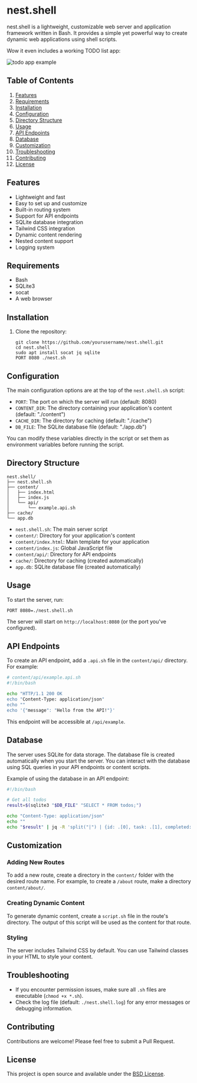 # nest.shell

nest.shell is a lightweight, customizable web server and application framework written in Bash. It provides a simple yet powerful way to create dynamic web applications using shell scripts.

Wow it even includes a working TODO list app:

![todo app example](https://i.ibb.co/ZmHVdFx/2024-09-29-22-06.png)


## Table of Contents

1. [Features](#features)
2. [Requirements](#requirements)
3. [Installation](#installation)
4. [Configuration](#configuration)
5. [Directory Structure](#directory-structure)
6. [Usage](#usage)
7. [API Endpoints](#api-endpoints)
8. [Database](#database)
9. [Customization](#customization)
10. [Troubleshooting](#troubleshooting)
11. [Contributing](#contributing)
12. [License](#license)

## Features

- Lightweight and fast
- Easy to set up and customize
- Built-in routing system
- Support for API endpoints
- SQLite database integration
- Tailwind CSS integration
- Dynamic content rendering
- Nested content support
- Logging system

## Requirements

- Bash
- SQLite3
- socat
- A web browser

## Installation

1. Clone the repository:
   ```
   git clone https://github.com/yourusername/nest.shell.git
   cd nest.shell
   sudo apt install socat jq sqlite
   PORT 8080 ./nest.sh
   ```

## Configuration

The main configuration options are at the top of the `nest.shell.sh` script:

- `PORT`: The port on which the server will run (default: 8080)
- `CONTENT_DIR`: The directory containing your application's content (default: "./content")
- `CACHE_DIR`: The directory for caching (default: "./cache")
- `DB_FILE`: The SQLite database file (default: "./app.db")

You can modify these variables directly in the script or set them as environment variables before running the script.

## Directory Structure

```
nest.shell/
├── nest.shell.sh
├── content/
│   ├── index.html
│   ├── index.js
│   └── api/
│       └── example.api.sh
├── cache/
└── app.db
```

- `nest.shell.sh`: The main server script
- `content/`: Directory for your application's content
- `content/index.html`: Main template for your application
- `content/index.js`: Global JavaScript file
- `content/api/`: Directory for API endpoints
- `cache/`: Directory for caching (created automatically)
- `app.db`: SQLite database file (created automatically)

## Usage

To start the server, run:

```
PORT 8080=./nest.shell.sh
```

The server will start on `http://localhost:8080` (or the port you've configured).

## API Endpoints

To create an API endpoint, add a `.api.sh` file in the `content/api/` directory. For example:

```bash
# content/api/example.api.sh
#!/bin/bash

echo "HTTP/1.1 200 OK
echo "Content-Type: application/json"
echo ""
echo '{"message": "Hello from the API!"}'
```

This endpoint will be accessible at `/api/example`.

## Database

The server uses SQLite for data storage. The database file is created automatically when you start the server. You can interact with the database using SQL queries in your API endpoints or content scripts.

Example of using the database in an API endpoint:

```bash
#!/bin/bash

# Get all todos
result=$(sqlite3 "$DB_FILE" "SELECT * FROM todos;")

echo "Content-Type: application/json"
echo ""
echo "$result" | jq -R 'split("|") | {id: .[0], task: .[1], completed: .[2]}'
```

## Customization

### Adding New Routes

To add a new route, create a directory in the `content/` folder with the desired route name. For example, to create a `/about` route, make a directory `content/about/`.

### Creating Dynamic Content

To generate dynamic content, create a `script.sh` file in the route's directory. The output of this script will be used as the content for that route.

### Styling

The server includes Tailwind CSS by default. You can use Tailwind classes in your HTML to style your content.

## Troubleshooting

- If you encounter permission issues, make sure all `.sh` files are executable (`chmod +x *.sh`).
- Check the log file (default: `./nest.shell.log`) for any error messages or debugging information.

## Contributing

Contributions are welcome! Please feel free to submit a Pull Request.

## License

This project is open source and available under the [BSD License](LICENSE).


